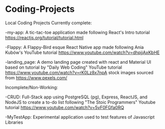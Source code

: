 # Coding-Projects
Local Coding Projects
Currently complete:

-my-app: A tic-tac-toe application made following React's Intro tutorial https://reactjs.org/tutorial/tutorial.html

-Flappy: A Flappy-Bird esque React Native app made following Ania Kubów's YouTube tutorial https://www.youtube.com/watch?v=dhpjjAxKbHE

-landing_page: A demo landing page created with react and Material UI based on tutorial by "Daily Web Coding" YouTube tutorial https://www.youtube.com/watch?v=rK0Lz8x7npA stock images sourced from https://www.pexels.com/

Incomplete/Non-Working:

-CRUD: Full-Stack app using PostgreSQL (pg), Express, ReactJS, and NodeJS to create a to-do list following "The Stoic Programmers" Youtube tutorial https://www.youtube.com/watch?v=5vF0FGfa0RQ

-MyTestApp: Experimental application used to test features of Javascript Libraries
